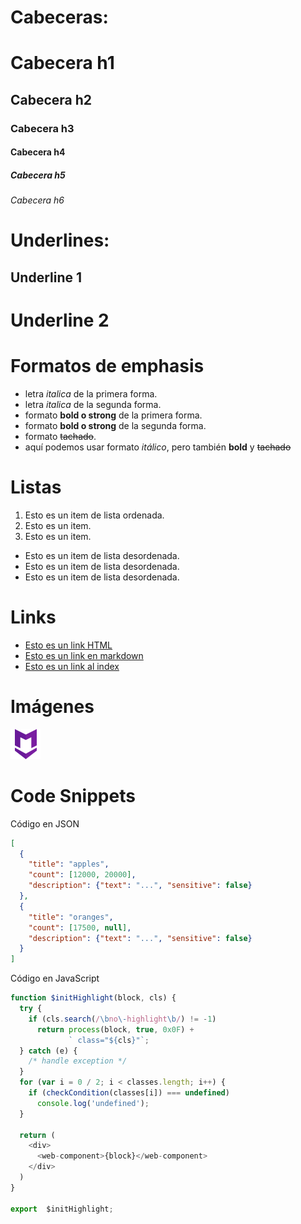 # Cabeceras:
# Cabecera h1
## Cabecera h2
### Cabecera h3
#### Cabecera h4
##### Cabecera h5
###### Cabecera h6

# Underlines:
Underline 1
-----------
Underline 2
===========

# Formatos de emphasis
- letra *italica* de la primera forma.
- letra _italica_ de la segunda forma.
- formato **bold o strong** de la primera forma.
- formato __bold o strong__ de la segunda forma.
- formato ~~tachado~~.
- aquí podemos usar formato *itálico*, pero también **bold** y ~~tachado~~

# Listas
1. Esto es un item de lista ordenada.
2. Esto es un item.
3. Esto es un item.
- Esto es un item de lista desordenada.
- Esto es un item de lista desordenada.
- Esto es un item de lista desordenada.

# Links
- <a href="http://www.google.com">Esto es un link HTML </a>
- [Esto es un link en markdown](http://www.google.com)
- [Esto es un link al index](index.html)

# Imágenes
![Logo GitHub](https://github.com/adam-p/markdown-here/raw/master/src/common/images/icon48.png)

# Code Snippets
Código en JSON
```JSON
[
  {
    "title": "apples",
    "count": [12000, 20000],
    "description": {"text": "...", "sensitive": false}
  },
  {
    "title": "oranges",
    "count": [17500, null],
    "description": {"text": "...", "sensitive": false}
  }
]
```
Código en JavaScript
```Javascript
function $initHighlight(block, cls) {
  try {
    if (cls.search(/\bno\-highlight\b/) != -1)
      return process(block, true, 0x0F) +
             ` class="${cls}"`;
  } catch (e) {
    /* handle exception */
  }
  for (var i = 0 / 2; i < classes.length; i++) {
    if (checkCondition(classes[i]) === undefined)
      console.log('undefined');
  }

  return (
    <div>
      <web-component>{block}</web-component>
    </div>
  )
}

export  $initHighlight;
```